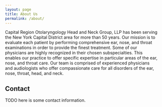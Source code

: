 ```yaml
---
layout: page
title: About Us
permalink: /about/
---
```

Capital Region Otolaryngology Head and Neck Group, LLP has been serving the New York Capital District area for more than 50 years. Our mission is to evaluate each patient by performing comprehensive ear, nose, and throat examinations in order to provide the finest treatment. Some of our physicians are highly recognized in their chosen subspecialties. This enables our practice to offer specific expertise in particular areas of the ear, nose, and throat care. Our team is comprised of experienced physicians and audiologists who offer compassionate care for all disorders of the ear, nose, throat, head, and neck.

## Contact

TODO here is some contact information.
